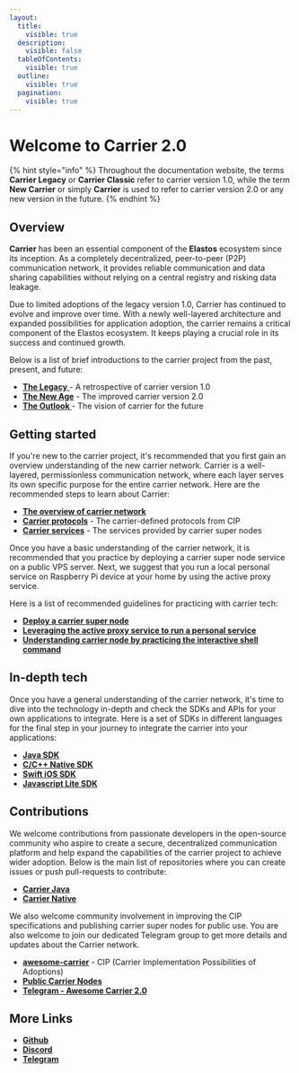 ```yaml
---
layout:
  title:
    visible: true
  description:
    visible: false
  tableOfContents:
    visible: true
  outline:
    visible: true
  pagination:
    visible: true
---
```


# Welcome to Carrier 2.0

{% hint style="info" %}
Throughout the documentation website, the terms **Carrier Legacy** or **Carrier Classic** refer to carrier version 1.0, while the term **New Carrier** or simply **Carrier** is used to refer to carrier version 2.0 or any new version in the future.
{% endhint %}

## Overview

**Carrier** has been an essential component of the **Elastos** ecosystem since its inception. As a completely decentralized, peer-to-peer (P2P) communication network, it provides reliable communication and data sharing capabilities without relying on a central registry and risking data leakage.

Due to limited adoptions of the legacy version 1.0, Carrier has continued to evolve and improve over time. With a newly well-layered architecture and expanded possibilities for application adoption, the carrier remains a critical component of the Elastos ecosystem. It keeps playing a crucial role in its success and continued growth.

Below is a list of brief introductions to the carrier project from the past, present, and future:

* [**The Legacy** ](introduction/the-legacy.md) - A retrospective of carrier version 1.0
* [**The New Age**](introduction/the-new-age.md) - The improved carrier version 2.0
* [**The Outlook** ](introduction/the-outlook.md)- The vision of carrier for the future

## Getting started

If you're new to the carrier project, it's recommended that you first gain an overview understanding of the new carrier network. Carrier is a well-layered, permissionless communication network, where each layer serves its own specific purpose for the entire carrier network. Here are the recommended steps to learn about Carrier:

* [**The overview of carrier network**](./#overview)
* [**Carrier protocols**](getting-started/carrier-protocol/) - The carrier-defined protocols from CIP
* [**Carrier services**](getting-started/carrier-services/) - The services provided by carrier super nodes

Once you have a basic understanding of the carrier network, it is recommended that you practice by deploying a carrier super node service on a public VPS server. Next, we suggest that you run a local personal service on Raspberry Pi device at your home by using the active proxy service.&#x20;

Here is a list of recommended guidelines for practicing with carrier tech:

* [**Deploy a carrier super node**](getting-started/practices/deploying-super-node.md)
* [**Leveraging the active proxy service to run a personal service**](getting-started/practices/leveraging-active-proxy-service.md)
* [**Understanding carrier node by practicing the interactive shell command**](getting-started/practices/the-interactive-shell-command.md)

## In-depth tech

Once you have a general understanding of the carrier network, it's time to dive into the technology in-depth and check the SDKs and APIs for your own applications to integrate. Here is a set of SDKs in different languages for the final step in your journey to integrate the carrier into your applications:

* [**Java SDK**](developer-kits/java.md)
* [**C/C++ Native SDK**](developer-kits/c-c++.md)
* [**Swift iOS SDK**](http://127.0.0.1:5000/o/-MiuJMlYEx2aazGrKrUY/s/vUu27GQSAeqmivH4yylC/)
* [**Javascript Lite SDK**](developer-kits/javascript.md)

## Contributions

We welcome contributions from passionate developers in the open-source community who aspire to create a secure, decentralized communication platform and help expand the capabilities of the carrier project to achieve wider adoption. Below is the main list of repositories where you can create issues or push pull-requests to contribute:

* [**Carrier Java**](https://github.com/elastos/Elastos.Carrier.Java)
* [**Carrier Native**](https://github.com/elastos/Elastos.Carrier.Native)

We also welcome community involvement in improving the CIP specifications and publishing carrier super nodes for public use. You are also welcome to join our dedicated Telegram group to get more details and updates about the Carrier network.

* [**awesome-carrier**](https://github.com/trinity-tech-io/awesome-carrier) - CIP (Carrier Implementation Possibilities of Adoptions)
* [**Public Carrier Nodes**](https://github.com/trinity-tech-io/public-carrier-nodes)
* [**Telegram - Awesome Carrier 2.0**](https://t.me/awesomecarrier)

## More Links

* [**Github**](https://github.com/elastos/Elastos.Carrier.Java)
* [**Discord**](https://discord.gg/PfhEeuu2)
* [**Telegram**](https://t.me/awesomecarrier)
